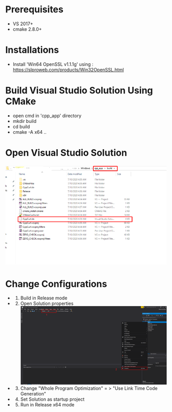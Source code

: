 # Prerequisites

- VS 2017+
- cmake 2.8.0+

# Installations

- Install 'Win64 OpenSSL v1.1.1g' using : https://slproweb.com/products/Win32OpenSSL.html

# Build Visual Studio Solution Using CMake
- open cmd in 'cpp_app' directory
- mkdir build
- cd build
- cmake -A x64 ..

# Open Visual Studio Solution
![](./Screenshot_5.png)

# Change Configurations

- 1) Build in Release mode
- 2) Open Solution properties
![](./Screenshot_3.png)
- 3) Change "Whole Program Optimization" = > "Use Link Time Code Generation"
- 4) Set Solution as startup project
- 5) Run in Release x64 mode
